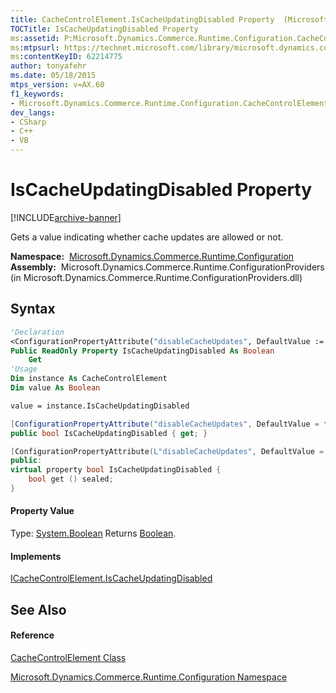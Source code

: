 ```yaml
---
title: CacheControlElement.IsCacheUpdatingDisabled Property  (Microsoft.Dynamics.Commerce.Runtime.Configuration)
TOCTitle: IsCacheUpdatingDisabled Property
ms:assetid: P:Microsoft.Dynamics.Commerce.Runtime.Configuration.CacheControlElement.IsCacheUpdatingDisabled
ms:mtpsurl: https://technet.microsoft.com/library/microsoft.dynamics.commerce.runtime.configuration.cachecontrolelement.iscacheupdatingdisabled(v=AX.60)
ms:contentKeyID: 62214775
author: tonyafehr
ms.date: 05/18/2015
mtps_version: v=AX.60
f1_keywords:
- Microsoft.Dynamics.Commerce.Runtime.Configuration.CacheControlElement.IsCacheUpdatingDisabled
dev_langs:
- CSharp
- C++
- VB
---
```


# IsCacheUpdatingDisabled Property


[!INCLUDE[archive-banner](includes/archive-banner.md)]

Gets a value indicating whether cache updates are allowed or not.

**Namespace:**  [Microsoft.Dynamics.Commerce.Runtime.Configuration](microsoft-dynamics-commerce-runtime-configuration-namespace.md)  
**Assembly:**  Microsoft.Dynamics.Commerce.Runtime.ConfigurationProviders (in Microsoft.Dynamics.Commerce.Runtime.ConfigurationProviders.dll)

## Syntax

``` vb
'Declaration
<ConfigurationPropertyAttribute("disableCacheUpdates", DefaultValue := False)> _
Public ReadOnly Property IsCacheUpdatingDisabled As Boolean
    Get
'Usage
Dim instance As CacheControlElement
Dim value As Boolean

value = instance.IsCacheUpdatingDisabled
```

``` csharp
[ConfigurationPropertyAttribute("disableCacheUpdates", DefaultValue = false)]
public bool IsCacheUpdatingDisabled { get; }
```

``` c++
[ConfigurationPropertyAttribute(L"disableCacheUpdates", DefaultValue = false)]
public:
virtual property bool IsCacheUpdatingDisabled {
    bool get () sealed;
}
```

#### Property Value

Type: [System.Boolean](https://technet.microsoft.com/library/a28wyd50\(v=ax.60\))  
Returns [Boolean](https://technet.microsoft.com/library/a28wyd50\(v=ax.60\)).  

#### Implements

[ICacheControlElement.IsCacheUpdatingDisabled](icachecontrolelement-iscacheupdatingdisabled-property-microsoft-dynamics-commerce-runtime-configuration.md)  

## See Also

#### Reference

[CacheControlElement Class](cachecontrolelement-class-microsoft-dynamics-commerce-runtime-configuration.md)

[Microsoft.Dynamics.Commerce.Runtime.Configuration Namespace](microsoft-dynamics-commerce-runtime-configuration-namespace.md)

